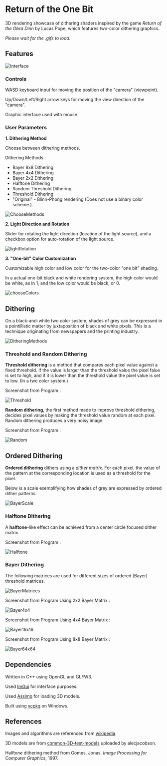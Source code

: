 # Return of the One Bit


3D rendering showcase of dithering shaders inspired by the game *Return of the Obra Dinn* by Lucas Pope, which features two-color dithering graphics.


*Please wait for the .gifs to load.*

## Features

![Interface](images/interface.gif)

### Controls

WASD keyboard input for moving the position of the "camera" (viewpoint).

Up/Down/Left/Right arrow keys for moving the view direction of the "camera". 

Graphic interface used with mouse.

### User Parameters

**1. Dithering Method**

Choose between dithering methods.

Dithering Methods : 
- Bayer 8x8 Dithering
- Bayer 4x4 Dithering
- Bayer 2x2 Dithering
- Halftone Dithering
- Random Threshold Dithering
- Threshold Dithering
- "Original" - Blinn-Phong rendering (Does not use a binary color scheme.).

![ChooseMethods](images/chooseMethods.gif)

**2. Light Direction and Rotation**

Slider for rotating the light direction (location of the light source), and a checkbox option for auto-rotation of the light source.

![lightRotation](images/lightRotation.gif)

**3. "One-bit" Color Customization**

Customizable high color and low color for the two-color "one bit" shading.

In a actual one-bit black and white rendering system, the high color would be white, as in 1, and the low color would be black, or 0.

![chooseColors](images/chooseColors.gif)

## Dithering

On a black-and-white two color system, shades of grey can be expressed in a pointillistic matter by juxtaposition of black and white pixels. This is a technique originating from newspapers and the printing industry.

![DitheringMethods](images/ditheringMethods.png)

### Threshold and Random Dithering

**Threshold dithering** is a method that compares each pixel value against a fixed threshold. If the value is larger than the threshold value the pixel falue is set to high, and if it is lower than the threshold value the pixel value is set to low. (In a two color system.)


Screenshot from Program : 

![Threshold](images/threshold.png)

**Random dithering**, the first method made to improve threshold dithering, decides pixel values by making the threshold value random at each pixel. Random dithering produces a very noisy image.


Screenshot from Program :

![Random](images/random.png)

## Ordered Dithering

**Ordered dithering** dithers using a *dither matrix*. For each pixel, the value of the pattern at the corresponding location is used as a threshold for the pixel.

Below is a scale exemplifying how shades of grey are expressed by ordered dither patterns.

![BayerScale](images/bayerScale.png)

### Halftone Dithering

A **halftone**-like effect can be achieved from a center circle focused dither matrix.

Screenshot from Program :

![Halftone](images/halftone.png)

### Bayer Dithering

The following matrices are used for different sizes of ordered (Bayer) threshold matrices.

![BayerMatrices](images/bayerMatrices.png)


Screenshot from Program Using 2x2 Bayer Matrix :

![Bayer4x4](images/bayer2x2.png)


Screenshot from Program Using 4x4 Bayer Matrix :

![Bayer16x16](images/bayer4x4.png)


Screenshot from Program Using 8x8 Bayer Matrix :

![Bayer64x64](images/bayer8x8.png)

## Dependencies

Written in C++ using OpenGL and GLFW3.

Used [ImGui](https://github.com/ocornut/imgui) for interface purposes.

Used [Assimp](https://github.com/assimp/assimp) for loading 3D models.

Built using [vcpkg](https://github.com/microsoft/vcpkg) on Windows.

## References

Images and algorithms are referenced from [wikipedia](https://en.wikipedia.org/wiki/Dither#Algorithms).

3D models are from [common-3D-test-models](https://github.com/alecjacobson/common-3d-test-models) uploaded by alecjacobson.

Halftone dithering method from Gomes, Jonas. *Image Processing for Computer Graphics*, 1997.
